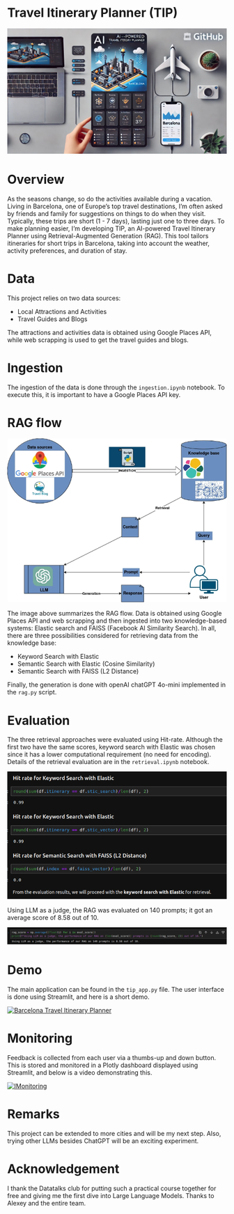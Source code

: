 # Travel Itinerary Planner (TIP)
<p align="center">
  <img src="./media/banner.webp">
</p>

# Overview
As the seasons change, so do the activities available during a vacation. Living in Barcelona, one of Europe’s top travel destinations, I’m often asked by friends and family for suggestions on things to do when they visit. Typically, these trips are short (1 - 7 days), lasting just one to three days. To make planning easier, I’m developing TIP, an AI-powered Travel Itinerary Planner using Retrieval-Augmented Generation (RAG). This tool tailors itineraries for short trips in Barcelona, taking into account the weather, activity preferences, and duration of stay.

# Data
This project relies on two data sources:
- Local Attractions and Activities 
- Travel Guides and Blogs

The attractions and activities data is obtained using Google Places API, while web scrapping is used to get the travel guides and blogs.

# Ingestion
The ingestion of the data is done through the ``ingestion.ipynb`` notebook. To execute this, it is important to have a Google Places API key.
# RAG flow 
<p align="center">
  <img src="./media/tip.webp">
</p>
The image above summarizes the RAG flow. Data is obtained using Google Places API and web scrapping and then ingested into two knowledge-based systems: Elastic search and FAISS (Facebook AI Similarity Search). In all, there are three possibilities considered for retrieving data from the knowledge base:

- Keyword Search with Elastic
- Semantic Search with Elastic (Cosine Similarity)
- Semantic Search with FAISS (L2 Distance)

Finally, the generation is done with openAI chatGPT 4o-mini implemented in the ``rag.py`` script.

# Evaluation
 The three retrieval approaches were evaluated using Hit-rate. Although the first two have the same scores, keyword search with Elastic was chosen since it has a lower computational requirement (no need for encoding). Details of the retrieval evaluation are in the ``retrieval.ipynb`` notebook.
 <p align="center">
  <img src="./media/hitrate.png">
</p>

Using LLM as a judge, the RAG was evaluated on 140 prompts; it got an average score of 8.58 out of 10.
 <p align="center">
  <img src="./media/rag_score.png">
</p>

# Demo
The main application can be found in the ``tip_app.py`` file. The user interface is done using Streamlit, and here is a short demo.

[![Barcelona Travel Itinerary Planner](https://img.youtube.com/vi/ZtX04XflwiA/0.jpg)](https://youtu.be/ZtX04XflwiA)

# Monitoring
Feedback is collected from each user via a thumbs-up and down button. This is stored and monitored in a Plotly dashboard displayed using Streamlit, and below is a video demonstrating this.

[![IMonitoring](https://img.youtube.com/vi/SWm8kX58fZg/0.jpg)](https://youtu.be/SWm8kX58fZg)

# Remarks
This project can be extended to more cities and will be my next step. Also, trying other LLMs besides ChatGPT will be an exciting experiment.

# Acknowledgement
I thank the Datatalks club for putting such a practical course together for free and giving me the first dive into Large Language Models. Thanks to Alexey and the entire team.
